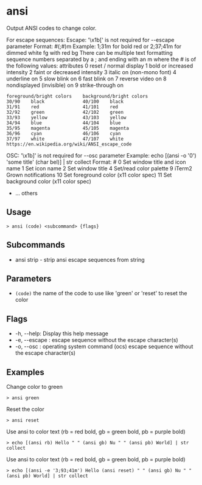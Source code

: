 # ansi
Output ANSI codes to change color.

For escape sequences:
Escape: '\x1b[' is not required for --escape parameter
Format: #(;#)m
Example: 1;31m for bold red or 2;37;41m for dimmed white fg with red bg
There can be multiple text formatting sequence numbers
separated by a ; and ending with an m where the # is of the
following values:
    attributes
    0    reset / normal display
    1    bold or increased intensity
    2    faint or decreased intensity
    3    italic on (non-mono font)
    4    underline on
    5    slow blink on
    6    fast blink on
    7    reverse video on
    8    nondisplayed (invisible) on
    9    strike-through on

    foreground/bright colors    background/bright colors
    30/90    black              40/100    black
    31/91    red                41/101    red
    32/92    green              42/102    green
    33/93    yellow             43/103    yellow
    34/94    blue               44/104    blue
    35/95    magenta            45/105    magenta
    36/96    cyan               46/106    cyan
    37/97    white              47/107    white
    https://en.wikipedia.org/wiki/ANSI_escape_code

OSC: '\x1b]' is not required for --osc parameter
Example: echo [(ansi -o '0') 'some title' (char bel)] | str collect
Format: #
    0 Set window title and icon name
    1 Set icon name
    2 Set window title
    4 Set/read color palette
    9 iTerm2 Grown notifications
    10 Set foreground color (x11 color spec)
    11 Set background color (x11 color spec)
  * ... others

## Usage
```shell
> ansi (code) <subcommand> {flags} 
 ```

## Subcommands
* ansi strip - strip ansi escape sequences from string

## Parameters
* `(code)` the name of the code to use like 'green' or 'reset' to reset the color

## Flags
* -h, --help: Display this help message
* -e, --escape <any>: escape sequence without the escape character(s)
* -o, --osc <any>: operating system command (ocs) escape sequence without the escape character(s)

## Examples
  Change color to green
```shell
> ansi green
 ```

  Reset the color
```shell
> ansi reset
 ```

  Use ansi to color text (rb = red bold, gb = green bold, pb = purple bold)
```shell
> echo [(ansi rb) Hello " " (ansi gb) Nu " " (ansi pb) World] | str collect
 ```

  Use ansi to color text (rb = red bold, gb = green bold, pb = purple bold)
```shell
> echo [(ansi -e '3;93;41m') Hello (ansi reset) " " (ansi gb) Nu " " (ansi pb) World] | str collect
 ```

